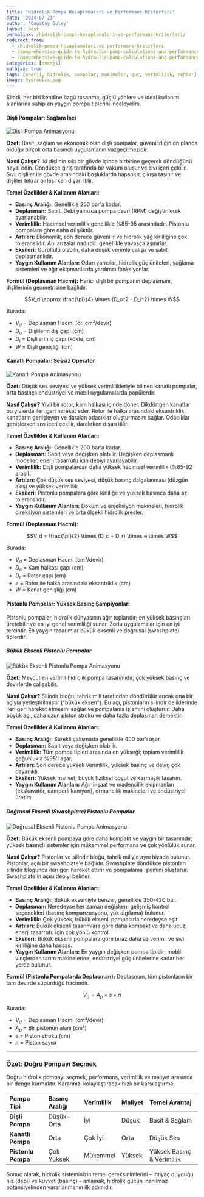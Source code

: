 ```yaml
---
title: 'Hidrolik Pompa Hesaplamaları ve Performans Kriterleri'
date: '2024-07-23'
author: 'Cagatay Guley'
layout: post
permalink: /hidrolik-pompa-hesaplamalari-ve-performans-kriterleri/
redirect_from:
  - /hidrolik-pompa-hesaplamalari-ve-performans-kriterleri
  - /comprehensive-guide-to-hydraulic-pump-calculations-and-performance-metrics
  - /comprehensive-guide-to-hydraulic-pump-calculations-and-performance-metrics/
categories: [enerji]
mathjax: true
tags: [enerji, hidrolik, pompalar, makineler, guc, verimlilik, rehber]
image: hydraulic.jpg
---
```


Şimdi, her biri kendine özgü tasarıma, güçlü yönlere ve ideal kullanım alanlarına sahip en yaygın pompa tiplerini inceleyelim.

#### Dişli Pompalar: Sağlam İşçi

![Dişli Pompa Animasyonu](https://guley.com.tr/upload/gear_pumps.gif)

**Özet:** Basit, sağlam ve ekonomik olan dişli pompalar, güvenilirliğin ön planda olduğu birçok orta basınçlı uygulamanın vazgeçilmezidir.

**Nasıl Çalışır?** İki dişlinin sıkı bir gövde içinde birbirine geçerek döndüğünü hayal edin. Döndükçe giriş tarafında bir vakum oluşur ve sıvı içeri çekilir. Sıvı, dişliler ile gövde arasındaki boşluklarda hapsolur, çıkışa taşınır ve dişliler tekrar birleşirken dışarı itilir.

**Temel Özellikler & Kullanım Alanları:**
* **Basınç Aralığı:** Genellikle 250 bar'a kadar.
* **Deplasman:** Sabit. Debi yalnızca pompa devri (RPM) değiştirilerek ayarlanabilir.
* **Verimlilik:** Hacimsel verimlilik genellikle %85-95 arasındadır. Pistonlu pompalara göre daha düşüktür.
* **Artıları:** Ekonomik, son derece güvenilir ve hidrolik yağ kirliliğine çok toleranslıdır. Ani arızalar nadirdir; genellikle yavaşça aşınırlar.
* **Eksileri:** Gürültülü olabilir, daha düşük verimle çalışır ve sabit deplasmanlıdır.
* **Yaygın Kullanım Alanları:** Odun yarıcılar, hidrolik güç üniteleri, yağlama sistemleri ve ağır ekipmanlarda yardımcı fonksiyonlar.

**Formül (Deplasman Hacmi):**
Harici dişli bir pompanın deplasmanı, dişlilerinin geometrisine bağlıdır.

$$V_d \approx \frac{\pi}{4} \times (D_o^2 - D_i^2) \times W$$

Burada:
* $V_d$ = Deplasman Hacmi (ör. cm³/devir)
* $D_o$ = Dişlilerin dış çapı (cm)
* $D_i$ = Dişlilerin iç çapı (kökte, cm)
* $W$ = Dişli genişliği (cm)

#### Kanatlı Pompalar: Sessiz Operatör

![Kanatlı Pompa Animasyonu](https://guley.com.tr/upload/vane_pumps.gif)

**Özet:** Düşük ses seviyesi ve yüksek verimlilikleriyle bilinen kanatlı pompalar, orta basınçlı endüstriyel ve mobil uygulamalarda popülerdir.

**Nasıl Çalışır?** Yivli bir rotor, kam halkası içinde döner. Dikdörtgen kanatlar bu yivlerde ileri geri hareket eder. Rotor ile halka arasındaki eksantriklik, kanatların genişleyen ve daralan odacıklar oluşturmasını sağlar. Odacıklar genişlerken sıvı içeri çekilir, daralırken dışarı itilir.

**Temel Özellikler & Kullanım Alanları:**
* **Basınç Aralığı:** Genellikle 200 bar'a kadar.
* **Deplasman:** Sabit veya değişken olabilir. Değişken deplasmanlı modeller, enerji tasarrufu için debiyi ayarlayabilir.
* **Verimlilik:** Dişli pompalardan daha yüksek hacimsel verimlilik (%85-92 arası).
* **Artıları:** Çok düşük ses seviyesi, düşük basınç dalgalanması (düzgün akış) ve yüksek verimlilik.
* **Eksileri:** Pistonlu pompalara göre kirliliğe ve yüksek basınca daha az toleranslıdır.
* **Yaygın Kullanım Alanları:** Döküm ve enjeksiyon makineleri, hidrolik direksiyon sistemleri ve orta ölçekli hidrolik presler.

**Formül (Deplasman Hacmi):**

$$V_d = \frac{\pi}{2} \times (D_c + D_r) \times e \times W$$

Burada:
* $V_d$ = Deplasman Hacmi (cm³/devir)
* $D_c$ = Kam halkası çapı (cm)
* $D_r$ = Rotor çapı (cm)
* $e$ = Rotor ile halka arasındaki eksantriklik (cm)
* $W$ = Kanat genişliği (cm)

#### Pistonlu Pompalar: Yüksek Basınç Şampiyonları

Pistonlu pompalar, hidrolik dünyasının ağır toplarıdır; en yüksek basınçları üretebilir ve en iyi genel verimliliği sunar. Zorlu uygulamalar için en iyi tercihtir. En yaygın tasarımlar bükük eksenli ve doğrusal (swashplate) tiplerdir.

##### Bükük Eksenli Pistonlu Pompalar

![Bükük Eksenli Pistonlu Pompa Animasyonu](https://guley.com.tr/upload/bent_axis_pumps.gif)

**Özet:** Mevcut en verimli hidrolik pompa tasarımıdır; çok yüksek basınç ve devirlerde çalışabilir.

**Nasıl Çalışır?** Silindir bloğu, tahrik mili tarafından döndürülür ancak ona bir açıyla yerleştirilmiştir ("bükük eksen"). Bu açı, pistonların silindir deliklerinde ileri geri hareket etmesini sağlar ve pompalama işlemini oluşturur. Daha büyük açı, daha uzun piston stroku ve daha fazla deplasman demektir.

**Temel Özellikler & Kullanım Alanları:**
* **Basınç Aralığı:** Sürekli çalışmada genellikle 400 bar'ı aşar.
* **Deplasman:** Sabit veya değişken olabilir.
* **Verimlilik:** Tüm pompa tipleri arasında en yükseği; toplam verimlilik çoğunlukla %95'i aşar.
* **Artıları:** Son derece yüksek verimlilik, yüksek basınç ve devir, çok dayanıklı.
* **Eksileri:** Yüksek maliyet, büyük fiziksel boyut ve karmaşık tasarım.
* **Yaygın Kullanım Alanları:** Ağır inşaat ve madencilik ekipmanları (ekskavatör, damperli kamyon), ormancılık makineleri ve endüstriyel üretim.

##### Doğrusal Eksenli (Swashplate) Pistonlu Pompalar
![Doğrusal Eksenli Pistonlu Pompa Animasyonu](https://guley.com.tr/upload/radial_piston_pumps.gif)

**Özet:** Bükük eksenli pompaya göre daha kompakt ve yaygın bir tasarımdır; yüksek basınçlı sistemler için mükemmel performans ve çok yönlülük sunar.

**Nasıl Çalışır?** Pistonlar ve silindir bloğu, tahrik miliyle aynı hizada bulunur. Pistonlar, açılı bir swashplate'e bağlıdır. Swashplate döndükçe pistonları silindir bloğunda ileri geri hareket ettirir ve pompalama işlemini oluşturur. Swashplate'in açısı debiyi belirler.

**Temel Özellikler & Kullanım Alanları:**
* **Basınç Aralığı:** Bükük eksenliyle benzer, genellikle 350-420 bar.
* **Deplasman:** Neredeyse her zaman değişken; gelişmiş kontrol seçenekleri (basınç kompanzasyonu, yük algılama) bulunur.
* **Verimlilik:** Çok yüksek, bükük eksenli pompalarla neredeyse eşit.
* **Artıları:** Bükük eksenli tasarımlara göre daha kompakt ve daha ucuz, enerji tasarrufu için çok yönlü kontrol.
* **Eksileri:** Bükük eksenli pompalara göre biraz daha az verimli ve sıvı kirliliğine daha hassas.
* **Yaygın Kullanım Alanları:** En yaygın değişken pompa tipidir; mobil vinçlerden tarım makinelerine, endüstriyel güç ünitelerine kadar her yerde bulunur.

**Formül (Pistonlu Pompalarda Deplasman):**
Deplasman, tüm pistonların bir tam devirde süpürdüğü hacimdir.

$$V_d = A_p \times s \times n$$

Burada:
* $V_d$ = Deplasman Hacmi (cm³/devir)
* $A_p$ = Bir pistonun alanı (cm²)
* $s$ = Piston stroku (cm)
* $n$ = Piston sayısı

---

### Özet: Doğru Pompayı Seçmek

Doğru hidrolik pompayı seçmek, performans, verimlilik ve maliyet arasında bir denge kurmaktır. Kararınızı kolaylaştıracak hızlı bir karşılaştırma:

| Pompa Tipi | Basınç Aralığı | Verimlilik | Maliyet | Temel Avantaj |
| :--- | :--- | :--- | :--- | :--- |
| **Dişli Pompa** | Düşük-Orta | İyi | Düşük | Basit & Sağlam |
| **Kanatlı Pompa** | Orta | Çok İyi | Orta | Düşük Ses |
| **Pistonlu Pompa**| Çok Yüksek | Mükemmel | Yüksek | Yüksek Basınç & Verimlilik |

Sonuç olarak, hidrolik sisteminizin temel gereksinimlerini – ihtiyaç duyduğu hız (debi) ve kuvvet (basınç) – anlamak, hidrolik gücün inanılmaz potansiyelinden yararlanmanın ilk adımıdır.